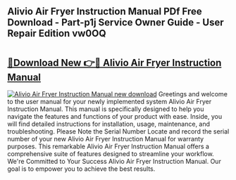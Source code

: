 ## Alivio Air Fryer Instruction Manual PDf Free Download - Part-p1j Service Owner Guide - User Repair Edition vw0OQ

# <h2><a href="http://cf1070.oget.top/?id=Alivio+Air+Fryer+Instruction+Manual">🔗Download New 👉🔴 Alivio Air Fryer Instruction Manual</a></h2>

[![Alivio Air Fryer Instruction Manual new download](https://i.imgur.com/5g1atiW.png)](http://cf1070.oget.top/?id=Alivio+Air+Fryer+Instruction+Manual)
Greetings and welcome to the user manual for your newly implemented system Alivio Air Fryer Instruction Manual. This manual is specifically designed to help you navigate the features and functions of your product with ease. Inside, you will find detailed instructions for installation, usage, maintenance, and troubleshooting. Please Note the Serial Number Locate and record the serial number of your new Alivio Air Fryer Instruction Manual for warranty purposes. This remarkable Alivio Air Fryer Instruction Manual offers a comprehensive suite of features designed to streamline your workflow. We're Committed to Your Success Alivio Air Fryer Instruction Manual. Our goal is to empower you to achieve the best results.
